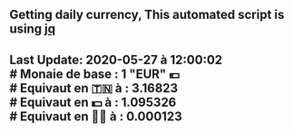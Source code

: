 ## Getting daily currency, This automated script is using [jq](https://stedolan.github.io/jq/)
## Last Update:  2020-05-27 à 12:00:02 </br># Monaie de base : 1 "EUR" 💶 </br> # Equivaut en 🇹🇳 à :  3.16823 </br> # Equivaut en 💵 à : 1.095326</br> # Equivaut en 🐱‍💻 à :  0.000123
